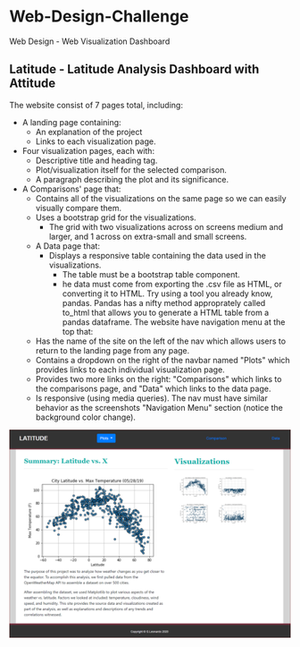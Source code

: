 # Web-Design-Challenge
Web Design - Web Visualization Dashboard

## Latitude - Latitude Analysis Dashboard with Attitude

The website consist of 7 pages total, including:
- A landing page containing:
    - An explanation of the project
    - Links to each visualization page.
- Four visualization pages, each with:
    - Descriptive title and heading tag.
    - Plot/visualization itself for the selected comparison.
    - A paragraph describing the plot and its significance.
- A Comparisons' page that:
    - Contains all of the visualizations on the same page so we can easily visually compare them.
    - Uses a bootstrap grid for the visualizations.
        - The grid with two visualizations across on screens medium and larger, and 1 across on extra-small and small screens.
    - A Data page that:
        - Displays a responsive table containing the data used in the visualizations.
            - The table must be a bootstrap table component.
            - he data must come from exporting the .csv file as HTML, or converting it to HTML. Try using a tool you already know, pandas. Pandas has a nifty method approprately called to_html that allows you to generate a HTML table from a pandas dataframe.
The website have navigation menu at the top that:
    - Has the name of the site on the left of the nav which allows users to return to the landing page from any page.
    - Contains a dropdown on the right of the navbar named "Plots" which provides links to each individual visualization page.
    - Provides two more links on the right: "Comparisons" which links to the comparisons page, and "Data" which links to the data page.
    - Is responsive (using media queries). The nav must have similar behavior as the screenshots "Navigation Menu" section (notice the background color change).
    
 ![index](\assets\landingpage.PNG)
